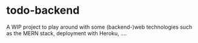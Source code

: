 # todo-backend
A WIP project to play around with some (backend-)web technologies such as the MERN stack, deployment with Heroku, ....
